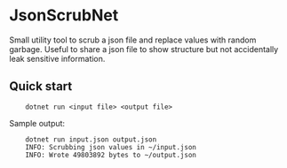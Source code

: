# JsonScrubNet

Small utility tool to scrub a json file and replace values with random garbage. Useful to share a json file to show structure but not accidentally leak sensitive information.

## Quick start

```console
    dotnet run <input file> <output file>
```

Sample output:

```console
    dotnet run input.json output.json
    INFO: Scrubbing json values in ~/input.json
    INFO: Wrote 49803892 bytes to ~/output.json
```

